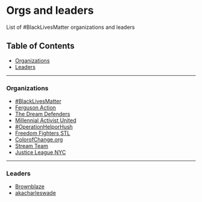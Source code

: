 Orgs and leaders
====

List of #BlackLivesMatter organizations and leaders

Table of Contents
-------

- [Organizations](#organizations)
- [Leaders](#leaders)

-------

### Organizations
- [#BlackLivesMatter](http://blacklivesmatter.com/)
- [Ferguson Action](http://fergusonaction.com/)
- [The Dream Defenders](http://dreamdefenders.org/)
- [Millennial Activist United](http://millennialau.tumblr.com/)
- [#OperationHelporHush](http://operationhelporhush.org/)
- [Freedom Fighters STL](https://twitter.com/FF_STL)
- [ColorofChange.org](http://colorofchange.org/)
- [Stream Team](https://twitter.com/fergusonstream1)
- [Justice League NYC](http://www.gatheringforjustice.org/)

-------

### Leaders
- [Brownblaze](http://twitter.com/brownblaze)
- [akacharleswade](http://twitter.com/akacharleswade)
